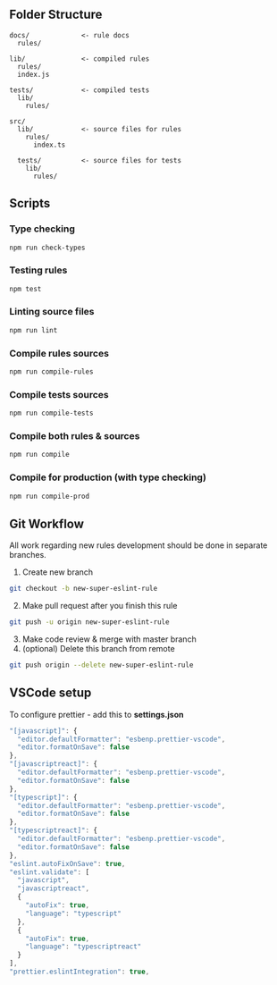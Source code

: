 ## Folder Structure

```
docs/             <- rule docs
  rules/

lib/              <- compiled rules
  rules/
  index.js

tests/            <- compiled tests
  lib/
    rules/

src/
  lib/            <- source files for rules
    rules/
      index.ts

  tests/          <- source files for tests
    lib/
      rules/
```

## Scripts

### Type checking

```bash
npm run check-types
```

### Testing rules

```bash
npm test
```

### Linting source files

```bash
npm run lint
```

### Compile rules sources

```bash
npm run compile-rules
```

### Compile tests sources

```bash
npm run compile-tests
```

### Compile both rules & sources

```bash
npm run compile
```

### Compile for production (with type checking)

```bash
npm run compile-prod
```

## Git Workflow

All work regarding new rules development should be done in separate branches.

1. Create new branch

```bash
git checkout -b new-super-eslint-rule
```

2. Make pull request after you finish this rule

```bash
git push -u origin new-super-eslint-rule
```

3. Make code review & merge with master branch
4. (optional) Delete this branch from remote

```bash
git push origin --delete new-super-eslint-rule
```

## VSCode setup

To configure prettier - add this to **settings.json**

```javascript
"[javascript]": {
  "editor.defaultFormatter": "esbenp.prettier-vscode",
  "editor.formatOnSave": false
},
"[javascriptreact]": {
  "editor.defaultFormatter": "esbenp.prettier-vscode",
  "editor.formatOnSave": false
},
"[typescript]": {
  "editor.defaultFormatter": "esbenp.prettier-vscode",
  "editor.formatOnSave": false
},
"[typescriptreact]": {
  "editor.defaultFormatter": "esbenp.prettier-vscode",
  "editor.formatOnSave": false
},
"eslint.autoFixOnSave": true,
"eslint.validate": [
  "javascript",
  "javascriptreact",
  {
    "autoFix": true,
    "language": "typescript"
  },
  {
    "autoFix": true,
    "language": "typescriptreact"
  }
],
"prettier.eslintIntegration": true,
```

